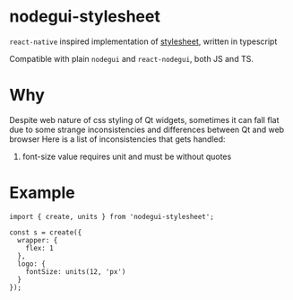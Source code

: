 # nodegui-stylesheet

`react-native` inspired implementation of [stylesheet](https://facebook.github.io/react-native/docs/stylesheet), written in typescript

Compatible with plain `nodegui` and `react-nodegui`, both JS and TS.

# Why 
Despite web nature of css styling of Qt widgets, sometimes it can fall flat due to some strange inconsistencies and differences between Qt and web browser 
Here is a list of inconsistencies that gets handled: 
1. font-size value requires unit and must be without quotes

# Example

```
import { create, units } from 'nodegui-stylesheet';

const s = create({
  wrapper: {
    flex: 1
  },
  logo: {
    fontSize: units(12, 'px')
  }
});
```
